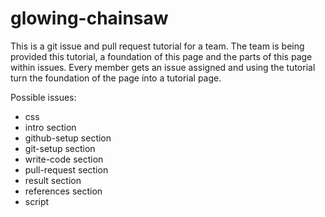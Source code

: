 # glowing-chainsaw

This is a git issue and pull request tutorial for a team.
The team is being provided this tutorial, a foundation of this page and the parts of this page within issues. Every member gets an issue assigned and using the tutorial turn the foundation of the page into a tutorial page.

Possible issues:
- css
- intro section
- github-setup section
- git-setup section
- write-code section
- pull-request section
- result section
- references section
- script
